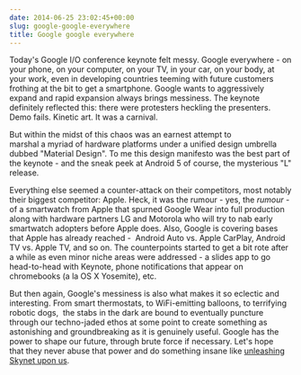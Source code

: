 ```yaml
---
date: 2014-06-25 23:02:45+00:00
slug: google-google-everywhere
title: Google google everywhere
---
```


Today's Google I/O conference keynote felt messy. Google everywhere - on your phone, on your computer, on your TV, in your car, on your body, at your work, even in developing countries teeming with future customers frothing at the bit to get a smartphone. Google wants to aggressively expand and rapid expansion always brings messiness. The keynote definitely reflected this: there were protesters heckling the presenters. Demo fails. Kinetic art. It was a carnival.

But within the midst of this chaos was an earnest attempt to marshal a myriad of hardware platforms under a unified design umbrella dubbed "Material Design". To me this design manifesto was the best part of the keynote - and the sneak peek at Android 5 of course, the mysterious "L" release.

Everything else seemed a counter-attack on their competitors, most notably their biggest competitor: Apple. Heck, it was the rumour - yes, the *rumour* - of a smartwatch from Apple that spurned Google Wear into full production along with hardware partners LG and Motorola who will try to nab early smartwatch adopters before Apple does. Also, Google is covering bases that Apple has already reached -  Android Auto vs. Apple CarPlay, Android TV vs. Apple TV, and so on. The counterpoints started to get a bit rote after a while as even minor niche areas were addressed - a slides app to go head-to-head with Keynote, phone notifications that appear on chromebooks (a la OS X Yosemite), etc.

But then again, Google's messiness is also what makes it so eclectic and interesting. From smart thermostats, to WiFi-emitting balloons, to terrifying robotic dogs,  the stabs in the dark are bound to eventually puncture through our techno-jaded ethos at some point to create something as astonishing and groundbreaking as it is genuinely useful. Google has the power to shape our future, through brute force if necessary. Let's hope that they never abuse that power and do something insane like [unleashing Skynet upon us](http://www.theverge.com/2014/6/24/5835708/google-x-labs-artificial-intelligence-elon-musk-terminator).
